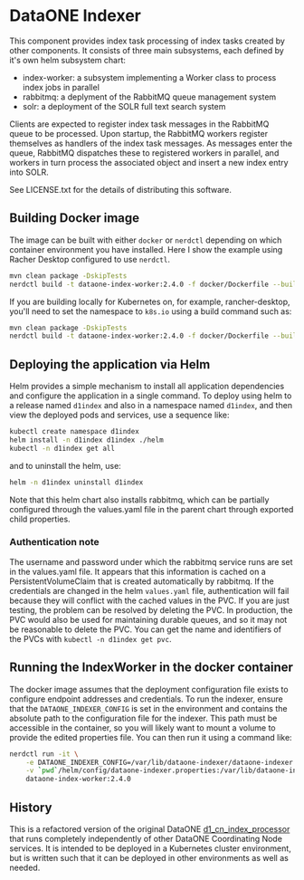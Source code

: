 # DataONE Indexer

This component provides index task processing of index tasks created by other components. It consists of
three main subsystems, each defined by it's own helm subsystem chart:

- index-worker: a subsystem implementing a Worker class to process index jobs in parallel
- rabbitmq: a deplyment of the RabbitMQ queue management system
- solr: a deployment of the SOLR full text search system

Clients are expected to register index task messages in the RabbitMQ queue to be processed. Upon startup, the RabbitMQ workers
register themselves as handlers of the index task messages. As messages enter the queue, RabbitMQ dispatches these to 
registered workers in parallel, and workers in turn process the associated object and insert a new index entry into SOLR.

See LICENSE.txt for the details of distributing this software.

## Building Docker image

The image can be built with either `docker` or `nerdctl` depending on which container environment you have installed. Here I show the example using Racher Desktop configured to use `nerdctl`.

```bash
mvn clean package -DskipTests
nerdctl build -t dataone-index-worker:2.4.0 -f docker/Dockerfile --build-arg TAG=2.4.0 .
```

If you are building locally for Kubernetes on, for example, rancher-desktop, you'll need to set the namespace to `k8s.io` using a build command such as:

```bash
mvn clean package -DskipTests
nerdctl build -t dataone-index-worker:2.4.0 -f docker/Dockerfile --build-arg TAG=2.4.0 --namespace k8s.io .
```

## Deploying the application via Helm

Helm provides a simple mechanism to install all application dependencies and configure the application in a single command. To deploy using helm to a release named `d1index` and also in a namespace named `d1index`, and then view the deployed pods and services, use a sequence like:

```bash
kubectl create namespace d1index
helm install -n d1index d1index ./helm
kubectl -n d1index get all
```

and to uninstall the helm, use:

```bash
helm -n d1index uninstall d1index
```

Note that this helm chart also installs rabbitmq, which can be partially configured through the values.yaml file in the parent chart through exported child properties.

### Authentication note

The username and password under which the rabbitmq service runs are set in the values.yaml file. It appears that this information is cached on a PersistentVolumeClaim that is created automatically by rabbitmq. If the credentials are changed in the helm `values.yaml` file, authentication will fail because they will conflict with the cached values in the PVC. If you are just testing, the problem can be resolved by deleting the PVC. In production, the PVC would also be used for maintaining durable queues, and so it may not be reasonable to delete the PVC.  You can get the name and identifiers of the PVCs with `kubectl -n d1index get pvc`.

## Running the IndexWorker in the docker container

The docker image assumes that the deployment configuration file exists to configure endpoint addresses and credentials. To run the indexer, ensure that the 
`DATAONE_INDEXER_CONFIG` is set in the environment and contains the absolute path to the configuration file for the indexer. This path must be accessible in the container, so you will likely want to mount a volume to provide the edited properties file. You can then run it using a command like:

```bash
nerdctl run -it \
    -e DATAONE_INDEXER_CONFIG=/var/lib/dataone-indexer/dataone-indexer.properties \
    -v `pwd`/helm/config/dataone-indexer.properties:/var/lib/dataone-indexer/dataone-indexer.properties \
    dataone-index-worker:2.4.0
```

## History

This is a refactored version of the original DataONE [d1_cn_index_processor](https://github.com/DataONEorg/d1_cn_index_processor) that runs completely independently of other
DataONE Coordinating Node services. It is intended to be deployed in a Kubernetes cluster environment, but is written such 
that it can be deployed in other environments as well as needed.

